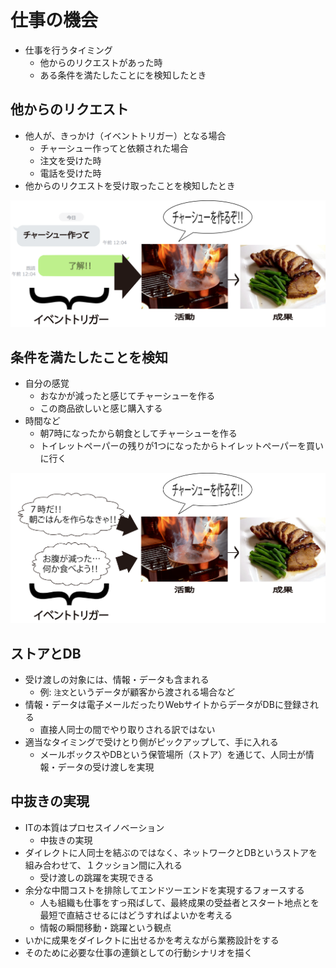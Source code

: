 # 仕事の機会

* 仕事を行うタイミング
    * 他からのリクエストがあった時
    * ある条件を満たしたことにを検知したとき

## 他からのリクエスト

* 他人が、きっかけ（イベントトリガー）となる場合
    * チャーシュー作ってと依頼された場合
    * 注文を受けた時
    * 電話を受けた時
* 他からのリクエストを受け取ったことを検知したとき

![work_03](image/work_03.png)

## 条件を満たしたことを検知

* 自分の感覚
    * おなかが減ったと感じてチャーシューを作る
    * この商品欲しいと感じ購入する
* 時間など
    * 朝7時になったから朝食としてチャーシューを作る
    * トイレットペーパーの残りが1つになったからトイレットぺーパーを買いに行く

![work_04](image/work_04.png)

## ストアとDB

* 受け渡しの対象には、情報・データも含まれる
    * 例: `注文`というデータが顧客から渡される場合など
* 情報・データは電子メールだったりWebサイトからデータがDBに登録される
    * 直接人同士の間でやり取りされる訳ではない
* 適当なタイミングで受けとり側がピックアップして、手に入れる
    * メールボックスやDBという保管場所（ストア）を通じて、人同士が情報・データの受け渡しを実現

## 中抜きの実現

* ITの本質はプロセスイノベーション
    * 中抜きの実現
* ダイレクトに人同士を結ぶのではなく、ネットワークとDBというストアを組み合わせて、１クッション間に入れる
    * 受け渡しの跳躍を実現できる
* 余分な中間コストを排除してエンドツーエンドを実現するフォースする
    * 人も組織も仕事をすっ飛ばして、最終成果の受益者とスタート地点とを最短で直結させるにはどうすればよいかを考える
    * 情報の瞬間移動・跳躍という観点
* いかに成果をダイレクトに出せるかを考えながら業務設計をする
* そのために必要な仕事の連鎖としての行動シナリオを描く

